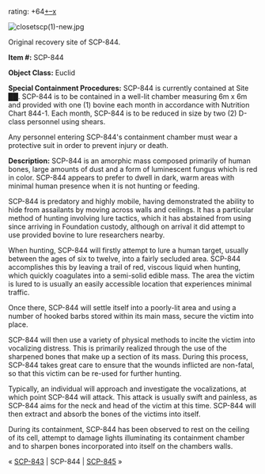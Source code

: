 rating: +64[+](javascript:; "I like it")[–](javascript:; "I don't like it")[x](javascript:; "Cancel my vote")

![closetscp(1)-new.jpg](http://scp-wiki.wdfiles.com/local--files/scp-844/closetscp(1)-new.jpg)

Original recovery site of SCP-844.

**Item #:** SCP-844

**Object Class:** Euclid

**Special Containment Procedures:** SCP-844 is currently contained at Site ██. SCP-844 is to be contained in a well-lit chamber measuring 6m x 6m and provided with one (1) bovine each month in accordance with Nutrition Chart 844-1. Each month, SCP-844 is to be reduced in size by two (2) D-class personnel using shears.

Any personnel entering SCP-844's containment chamber must wear a protective suit in order to prevent injury or death.

**Description:** SCP-844 is an amorphic mass composed primarily of human bones, large amounts of dust and a form of luminescent fungus which is red in color. SCP-844 appears to prefer to dwell in dark, warm areas with minimal human presence when it is not hunting or feeding.

SCP-844 is predatory and highly mobile, having demonstrated the ability to hide from assailants by moving across walls and ceilings. It has a particular method of hunting involving lure tactics, which it has abstained from using since arriving in Foundation custody, although on arrival it did attempt to use provided bovine to lure researchers nearby.

When hunting, SCP-844 will firstly attempt to lure a human target, usually between the ages of six to twelve, into a fairly secluded area. SCP-844 accomplishes this by leaving a trail of red, viscous liquid when hunting, which quickly coagulates into a semi-solid edible mass. The area the victim is lured to is usually an easily accessible location that experiences minimal traffic.

Once there, SCP-844 will settle itself into a poorly-lit area and using a number of hooked barbs stored within its main mass, secure the victim into place.

SCP-844 will then use a variety of physical methods to incite the victim into vocalizing distress. This is primarily realized through the use of the sharpened bones that make up a section of its mass. During this process, SCP-844 takes great care to ensure that the wounds inflicted are non-fatal, so that this victim can be re-used for further hunting.

Typically, an individual will approach and investigate the vocalizations, at which point SCP-844 will attack. This attack is usually swift and painless, as SCP-844 aims for the neck and head of the victim at this time. SCP-844 will then extract and absorb the bones of the victims into itself.

During its containment, SCP-844 has been observed to rest on the ceiling of its cell, attempt to damage lights illuminating its containment chamber and to sharpen bones incorporated into itself on the chambers walls.

« [SCP-843](/scp-843) | SCP-844 | [SCP-845](/scp-845) »